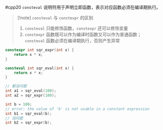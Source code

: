 #cpp20 `consteval` 说明符用于声明立即函数，表示对应函数必须在编译期执行。

> [!note] `consteval` 与 `constexpr` 的区别
>1. `consteval` 只能修饰函数，`constexpr` 还可以修饰变量
>2. `constexpr` 函数既可以作为编译时函数又可以作为普通函数；`consteval` 函数必须在编译期执行，否则产生异常

```c++
constexpr int sqr_expr(int x) {
    return x * x;
}

consteval int sqr_eval(int x) {
    return x * x;
}

// 都没问题
int a1 = sqr_eval(100);
int a2 = sqr_expr(100);

int b = 100;
// error: the value of 'b' is not usable in a constant expression
int b1 = sqr_eval(b);
// 没问题
int b2 = sqr_expr(b);
```
